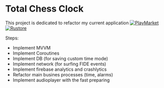 # Total Chess Clock

This project is dedicated to refactor my current application [![PlayMarket](https://img.shields.io/badge/GooglePlay-green.svg?style=plastic&logo=googleplay)](https://play.google.com/store/apps/details?id=com.hellcorp.chessclocks) [![Rustore](https://img.shields.io/badge/Rustore-blue.svg?style=plastic&logo=Rustore)](https://apps.rustore.ru/app/com.hellcorp.chessclocks)

Steps: 
- Implement MVVM 
- Implement Coroutines
- Implement DB (for saving custom time mode)
- Implement network (for surfing FIDE events)
- Implement firebase analytics and crashlytics
- Refactor main busines processes (time, alarms)
- Implement audioplayer with the fast preparing